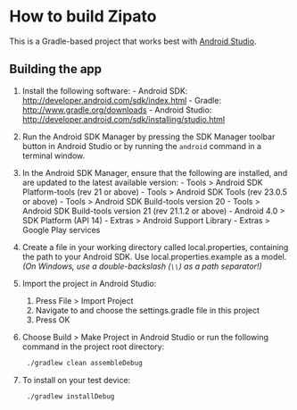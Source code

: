 # How to build Zipato

This is a Gradle-based project that works best with [Android Studio].


## Building the app

1. Install the following software:
       - Android SDK:
         http://developer.android.com/sdk/index.html
       - Gradle:
         http://www.gradle.org/downloads
       - Android Studio:
         http://developer.android.com/sdk/installing/studio.html

2. Run the Android SDK Manager by pressing the SDK Manager toolbar button
   in Android Studio or by running the `android` command in a terminal
   window.

3. In the Android SDK Manager, ensure that the following are installed,
   and are updated to the latest available version:
       - Tools > Android SDK Platform-tools (rev 21 or above)
       - Tools > Android SDK Tools (rev 23.0.5 or above)
       - Tools > Android SDK Build-tools version 20
       - Tools > Android SDK Build-tools version 21 (rev 21.1.2 or above)
       - Android 4.0 > SDK Platform (API 14)
       - Extras > Android Support Library
       - Extras > Google Play services

4. Create a file in your working directory called local.properties,
   containing the path to your Android SDK. Use local.properties.example as a
   model. _(On Windows, use a double-backslash (`\\`) as a path separator!)_

5. Import the project in Android Studio:

    1. Press File > Import Project
    2. Navigate to and choose the settings.gradle file in this project
    3. Press OK


6. Choose Build > Make Project in Android Studio or run the following
    command in the project root directory:  
   ```sh
    ./gradlew clean assembleDebug
   ```  

7. To install on your test device:  
   ```sh
    ./gradlew installDebug
   ```  

[Android Studio]:http://developer.android.com/sdk/installing/studio.html
[App Signing]:http://developer.android.com/tools/publishing/app-signing.html#studio
